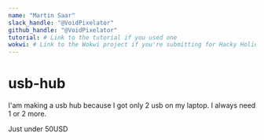 ```yaml
---
name: "Martin Saar"
slack_handle: "@VoidPixelator"
github_handle: "@VoidPixelator"
tutorial: # Link to the tutorial if you used one
wokwi: # Link to the Wokwi project if you're submitting for Hacky Holidays
---
```


# usb-hub

<!-- Describe your board in 2-3 sentences. What are you making? What will it do? -->
I'am making a usb hub because I got only 2 usb on my laptop. I always need 1 or 2 more.
<!-- How much is it going to cost? -->
Just under 50USD
<!-- Tell us a little bit about your design process. What were some challenges? What helped? ***Totally optional*** -->
